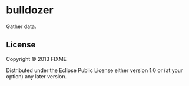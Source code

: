 # bulldozer

Gather data.

## License

Copyright © 2013 FIXME

Distributed under the Eclipse Public License either version 1.0 or (at
your option) any later version.
